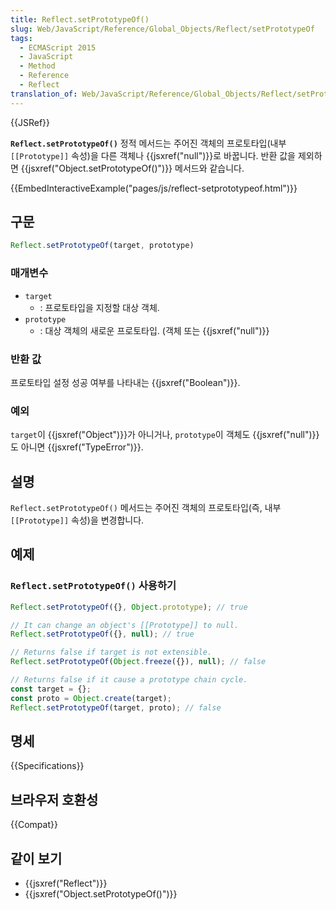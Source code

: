 ```yaml
---
title: Reflect.setPrototypeOf()
slug: Web/JavaScript/Reference/Global_Objects/Reflect/setPrototypeOf
tags:
  - ECMAScript 2015
  - JavaScript
  - Method
  - Reference
  - Reflect
translation_of: Web/JavaScript/Reference/Global_Objects/Reflect/setPrototypeOf
---
```

{{JSRef}}

**`Reflect.setPrototypeOf()`** 정적 메서드는 주어진 객체의 프로토타입(내부 `[[Prototype]]` 속성)을 다른 객체나 {{jsxref("null")}}로 바꿉니다. 반환 값을 제외하면 {{jsxref("Object.setPrototypeOf()")}} 메서드와 같습니다.

{{EmbedInteractiveExample("pages/js/reflect-setprototypeof.html")}}

## 구문

```js
Reflect.setPrototypeOf(target, prototype)
```

### 매개변수

- `target`
  - : 프로토타입을 지정할 대상 객체.
- `prototype`
  - : 대상 객체의 새로운 프로토타입. (객체 또는 {{jsxref("null")}}

### 반환 값

프로토타입 설정 성공 여부를 나타내는 {{jsxref("Boolean")}}.

### 예외

`target`이 {{jsxref("Object")}}가 아니거나, `prototype`이 객체도 {{jsxref("null")}}도 아니면 {{jsxref("TypeError")}}.

## 설명

`Reflect.setPrototypeOf()` 메서드는 주어진 객체의 프로토타입(즉, 내부 `[[Prototype]]` 속성)을 변경합니다.

## 예제

### `Reflect.setPrototypeOf()` 사용하기

```js
Reflect.setPrototypeOf({}, Object.prototype); // true

// It can change an object's [[Prototype]] to null.
Reflect.setPrototypeOf({}, null); // true

// Returns false if target is not extensible.
Reflect.setPrototypeOf(Object.freeze({}), null); // false

// Returns false if it cause a prototype chain cycle.
const target = {};
const proto = Object.create(target);
Reflect.setPrototypeOf(target, proto); // false
```

## 명세

{{Specifications}}

## 브라우저 호환성

{{Compat}}

## 같이 보기

- {{jsxref("Reflect")}}
- {{jsxref("Object.setPrototypeOf()")}}

